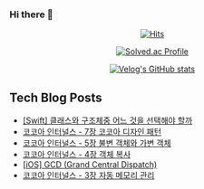 ### Hi there 👋

<!--
**loinsir/loinsir** is a ✨ _special_ ✨ repository because its `README.md` (this file) appears on your GitHub profile.

Here are some ideas to get you started:

- 🔭 I’m currently working on ...
- 🌱 I’m currently learning ...
- 👯 I’m looking to collaborate on ...
- 🤔 I’m looking for help with ...
- 💬 Ask me about ...
- 📫 How to reach me: ...
- 😄 Pronouns: ...
- ⚡ Fun fact: ...
-->
<div align=center>
  
[![Hits](https://hits.seeyoufarm.com/api/count/incr/badge.svg?url=https%3A%2F%2Fgithub.com%2Floinsir&count_bg=%2309EDEB&title_bg=%23555555&icon=&icon_color=%23E7E7E7&title=hits&edge_flat=false)](https://hits.seeyoufarm.com)
  
  
[![Solved.ac Profile](http://mazassumnida.wtf/api/v2/generate_badge?boj=a9327370)](https://solved.ac/a9327370/)
  
[![Velog's GitHub stats](https://velog-readme-stats.vercel.app/api?name=loinsir)](https://velog.io/@loinsir)
</div>


## Tech Blog Posts
* [[Swift] 클래스와 구조체중 어느 것을 선택해야 할까](https://glassgow.tistory.com/25)
* [코코아 인터널스 - 7장 코코아 디자인 패턴](https://glassgow.tistory.com/24)
* [코코아 인터널스 - 5장 불변 객체와 가변 객체](https://glassgow.tistory.com/23)
* [코코아 인터널스 - 4장 객체 복사](https://glassgow.tistory.com/22)
* [[iOS] GCD (Grand Central Dispatch)](https://glassgow.tistory.com/21)
* [코코아 인터널스 - 3장 자동 메모리 관리](https://glassgow.tistory.com/20)